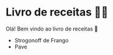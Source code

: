 # Livro de receitas :man_cook:

Olá! Bem vindo ao livro de receitas :bread:

* Strogonoff de Frango
* Pave